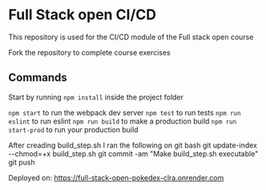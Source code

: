 # Full Stack open CI/CD

This repository is used for the CI/CD module of the Full stack open course

Fork the repository to complete course exercises

## Commands

Start by running `npm install` inside the project folder

`npm start` to run the webpack dev server
`npm test` to run tests
`npm run eslint` to run eslint
`npm run build` to make a production build
`npm run start-prod` to run your production build

After creading build_step.sh I ran the following on git bash
git update-index --chmod=+x build_step.sh
git commit -am "Make build_step.sh executable"
git push

Deployed on:
https://full-stack-open-pokedex-clra.onrender.com